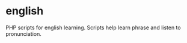 english
=======

PHP scripts for english learning. Scripts help learn phrase and listen to pronunciation.
